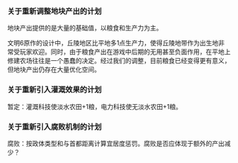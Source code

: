 ### 关于重新调整地块产出的计划

地块产出提供的是大量的基础值，以粮食和生产力为主。

文明6原作的设计中，丘陵地区比平地多1点生产力，使得丘陵地带作为出生地非常受玩家欢迎。同时，由于粮食产出在游戏中后期的无用甚至负面作用，在平地上修建农场往往是一个愚蠢的决定。经过我们的调整，目前粮食已经变得更有意义，但地块产出仍存在大量优化空间。

### 关于重新引入灌溉效果的计划

暂定：灌溉科技使淡水农田+1粮，电力科技使无淡水农田+1粮。

### 关于重新引入腐败机制的计划

腐败：按政体类型和与首都距离计算宜居度惩罚。腐败是否应体现于额外的产出减少？